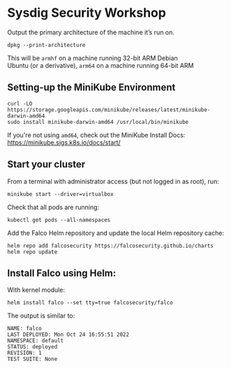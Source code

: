 # Sysdig Security Workshop


Output the primary architecture of the machine it’s run on.
```
dpkg --print-architecture
```

This will be ```armhf``` on a machine running 32-bit ARM Debian <br/>
Ubuntu (or a derivative), ```arm64``` on a machine running 64-bit ARM

## Setting-up the MiniKube Environment

```
curl -LO https://storage.googleapis.com/minikube/releases/latest/minikube-darwin-amd64
sudo install minikube-darwin-amd64 /usr/local/bin/minikube
```

If you're not using ```amd64```, check out the MiniKube Install Docs: <br/>
https://minikube.sigs.k8s.io/docs/start/

## Start your cluster
From a terminal with administrator access (but not logged in as root), run:

```
minikube start --driver=virtualbox
```

Check that all pods are running:
```
kubectl get pods --all-namespaces
```

Add the Falco Helm repository and update the local Helm repository cache:
```
helm repo add falcosecurity https://falcosecurity.github.io/charts
helm repo update
```

## Install Falco using Helm:

With kernel module:
```
helm install falco --set tty=true falcosecurity/falco
```

The output is similar to:
```
NAME: falco
LAST DEPLOYED: Mon Oct 24 16:55:51 2022
NAMESPACE: default
STATUS: deployed
REVISION: 1
TEST SUITE: None
```
